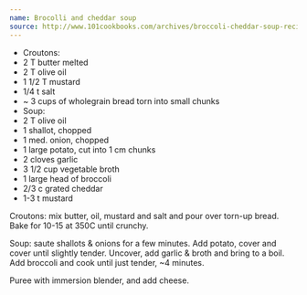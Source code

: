 ```yaml
---
name: Brocolli and cheddar soup
source: http://www.101cookbooks.com/archives/broccoli-cheddar-soup-recipe.html
---
```


* Croutons:
* 2 T butter melted
* 2 T olive oil
* 1 1/2 T mustard
* 1/4 t salt
* ~ 3 cups of wholegrain bread torn into small chunks
* Soup:
* 2 T olive oil
* 1 shallot, chopped
* 1 med. onion, chopped
* 1 large potato, cut into 1 cm chunks
* 2 cloves garlic
* 3 1/2 cup vegetable broth
* 1 large head of broccoli
* 2/3 c grated cheddar
* 1-3 t mustard

Croutons: mix butter, oil, mustard and salt and pour over torn-up bread.  Bake for 10-15 at 350C until crunchy.

Soup: saute shallots & onions for a few minutes.  Add potato, cover and cover until slightly tender.  Uncover, add garlic & broth and bring to a boil.  Add broccoli and cook until just tender, ~4 minutes.

Puree with immersion blender, and add cheese.   

